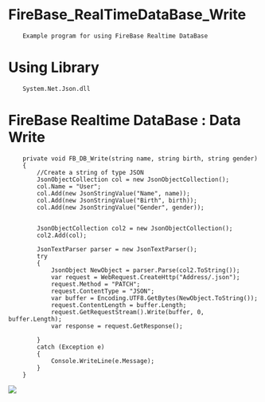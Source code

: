 # FireBase_RealTimeDataBase_Write
<div>
        
        Example program for using FireBase Realtime DataBase   
</div>

# Using Library
<div>
        
        System.Net.Json.dll
</div>

# FireBase Realtime DataBase : Data Write
<div>
        
        private void FB_DB_Write(string name, string birth, string gender)
        {
            //Create a string of type JSON
            JsonObjectCollection col = new JsonObjectCollection();
            col.Name = "User";
            col.Add(new JsonStringValue("Name", name));
            col.Add(new JsonStringValue("Birth", birth));
            col.Add(new JsonStringValue("Gender", gender));


            JsonObjectCollection col2 = new JsonObjectCollection();
            col2.Add(col);

            JsonTextParser parser = new JsonTextParser();
            try
            {
                JsonObject NewObject = parser.Parse(col2.ToString());
                var request = WebRequest.CreateHttp("Address/.json");
                request.Method = "PATCH";
                request.ContentType = "JSON";
                var buffer = Encoding.UTF8.GetBytes(NewObject.ToString());
                request.ContentLength = buffer.Length;
                request.GetRequestStream().Write(buffer, 0, buffer.Length);
                var response = request.GetResponse();

            }
            catch (Exception e)
            {
                Console.WriteLine(e.Message);
            }
        }
</div>

<div>
<img src="https://user-images.githubusercontent.com/58409497/70021766-2f0fbf80-15d5-11ea-893b-79d7805f7983.png">
</div>
